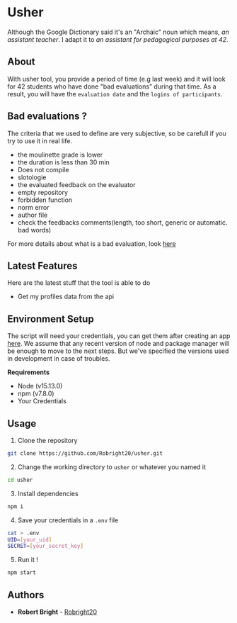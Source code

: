 # Usher

Although the Google Dictionary said it's an "Archaic" noun which means, *an assistant
teacher*. I adapt it to *an assistant for pedagogical purposes at 42*.

## About

With usher tool, you provide a period of time (e.g last week) and it will look for 42
students who have done "bad evaluations" during that time.
As a result, you will have the `evaluation date` and the `logins of participants`.

## Bad evaluations ?

The criteria that we used to define are very subjective, so be carefull if you try
to use it in real life.

- the moulinette grade is lower
- the duration is less than 30 min
- Does not compile
- slotologie
- the evaluated feedback on the evaluator
- empty repository
- forbidden function
- norm error
- author file
- check the feedbacks comments(length, too short, generic or automatic. bad words)

For more details about what is a bad evaluation, look [here](concepts.md)

## Latest Features

Here are the latest stuff that the tool is able to do
- Get my profiles data from the api

## Environment Setup

The script will need your credentials, you can get them after creating an app [here](https://profile.intra.42.fr/oauth/applications/new).
We assume that any recent version of node and package manager will be enough to move
to the next steps. But we've specified the versions used in development in case of troubles.

**Requirements**
- Node (v15.13.0)
- npm (v7.8.0)
- Your Credentials

## Usage

1. Clone the repository
```sh
git clone https://github.com/Robright20/usher.git
```
2. Change the working directory to `usher` or whatever you named it
```sh
cd usher
```
3. Install dependencies
```sh
npm i
```
4. Save your credentials in a `.env` file
```sh
cat > .env
UID=[your_uid]
SECRET=[your_secret_key]
```
5. Run it !
```sh
npm start
```

## Authors

* **Robert Bright** - [Robright20](https://github.com/Robright20)
